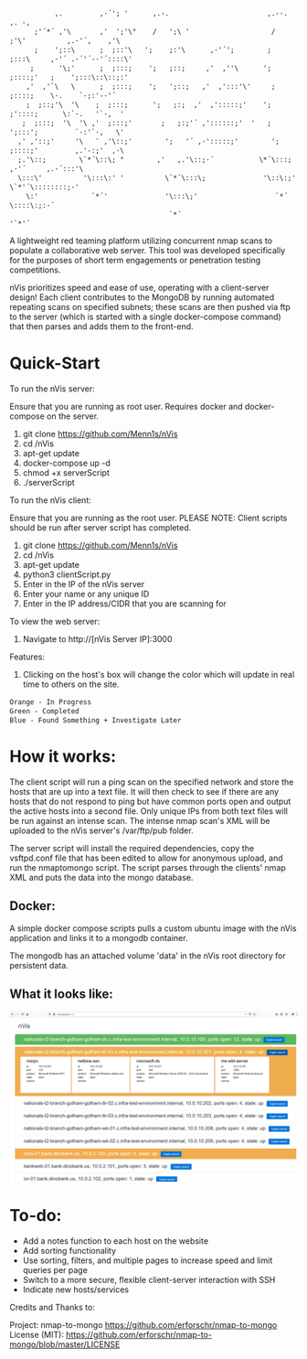```
           ,.         ,·´'; '      ,.-.                        ,.-·.                  ,. -,    
      ;'´*´ ,'\       ,'  ';'\°    /   ';\ '                    /    ;'\'          ,.·'´,    ,'\   
      ;    ';::\      ;  ;::'\   ';    ;:'\      ,·'´';        ;    ;:::\     ,·'´ .·´'´-·'´::::\' 
     ;      '\;'      ;  ;:::;    ';   ;::;     ,'  ,''\      ';    ;::::;'   ;    ';:::\::\::;:'  
    ,'  ,'`\   \      ;  ;:::;    ';   ';::;   ,'  ,':::'\'     ;   ;::::;    \·.    `·;:'-·'´     
    ;  ;::;'\  '\    ;  ;:::;      ';   ;:;  ,'  ,':::::;'    ';  ;'::::;      \:`·.   '`·,  '     
   ;  ;:::;  '\  '\ ,'  ;:::;'       ;   ;:;'´ ,'::::::;'  '   ;  ';:::';         `·:'`·,   \'      
  ,' ,'::;'     '\   ¨ ,'\::;'        ';   '´ ,·':::::;'        ';  ;::::;'         ,.'-:;'  ,·\     
  ;.'\::;        \`*´\::\; °        ,'   ,.'\::;·´           \*´\:::;     ,·'´     ,.·´:::'\    
  \:::\'          '\:::\:' '          \`*´\:::\;              '\::\:;'      \`*'´\::::::::;·'   
    \:'             `*´'              '\:::\;'                   `*´         \::::\:;:·´        
                                       `*´                                   '`*'´            
```

A lightweight red teaming platform utilizing concurrent nmap scans to populate a collaborative web server. This tool was developed specifically for the purposes of short term engagements or penetration testing competitions. 

nVis prioritizes speed and ease of use, operating with a client-server design! Each client contributes to the MongoDB by running automated repeating scans on specified subnets; these scans are then pushed via ftp to the server (which is started with a single docker-compose command) that then parses and adds them to the front-end.

# Quick-Start

To run the nVis server:
  
  Ensure that you are running as root user. Requires docker and docker-compose on the server.
  
  1. git clone https://github.com/Menn1s/nVis
  2. cd /nVis
  3. apt-get update
  4. docker-compose up -d
  5. chmod +x serverScript
  6. ./serverScript 
    
To run the nVis client:
  
  Ensure that you are running as the root user.
  PLEASE NOTE: Client scripts should be run after server script has completed.
  
  1. git clone https://github.com/Menn1s/nVis
  2. cd /nVis
  3. apt-get update
  4. python3 clientScript.py 
  5. Enter in the IP of the nVis server
  6. Enter your name or any unique ID
  7. Enter in the IP address/CIDR that you are scanning for
  
  
To view the web server:
  
  1. Navigate to http://[nVis Server IP]:3000
  
Features:
  1. Clicking on the host's box will change the color which will update in real time to others on the site.
    
    Orange - In Progress
    Green - Completed
    Blue - Found Something + Investigate Later
  
# How it works:

The client script will run a ping scan on the specified network and store the hosts that are up into a text file. 
It will then check to see if there are any hosts that do not respond to ping but have common ports open and output the active hosts into a second file. Only unique IPs from both text files will be run against an intense scan.
The intense nmap scan's XML will be uploaded to the nVis server's /var/ftp/pub folder.

The server script will install the required dependencies, copy the vsftpd.conf file that has been edited to allow for anonymous upload, and run the nmaptomongo script. The script parses through the clients' nmap XML and puts the data into the mongo database.


  
## Docker:
A simple docker compose scripts pulls a custom ubuntu image with the nVis application and links it to a mongodb container.

The mongodb has an attached volume 'data' in the nVis root directory for persistent data.

## What it looks like:
![nVis Screenshot](https://github.com/Menn1s/nVis/blob/master/nVis%20Screenshot.PNG)



# To-do:  
- Add a notes function to each host on the website  
- Add sorting functionality  
- Use sorting, filters, and multiple pages to increase speed and limit queries per page  
- Switch to a more secure, flexible client-server interaction with SSH  
- Indicate new hosts/services  


Credits and Thanks to:
  
Project: nmap-to-mongo https://github.com/erforschr/nmap-to-mongo  
License (MIT): https://github.com/erforschr/nmap-to-mongo/blob/master/LICENSE 


  
  
  
  
